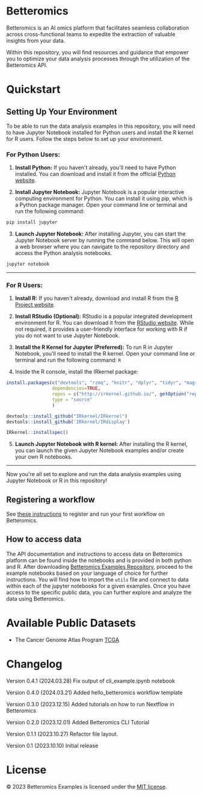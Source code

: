 # Betteromics

Betteromics is an AI omics platform that facilitates seamless collaboration across cross-functional teams to expedite the extraction of valuable insights from your data.

Within this repository, you will find resources and guidance that empower you to optimize your data analysis processes through the utilization of the Betteromics API.

# Quickstart

## Setting Up Your Environment

To be able to run the data analysis examples in this repository, you will need to have Jupyter Notebook installed for Python users and install the R kernel for R users. Follow the steps below to set up your environment.

### For Python Users:

1. **Install Python:** If you haven't already, you'll need to have Python installed. You can download and install it from the official [Python website](https://www.python.org/downloads/).

2. **Install Jupyter Notebook:** Jupyter Notebook is a popular interactive computing environment for Python. You can install it using pip, which is a Python package manager. Open your command line or terminal and run the following command:

```bash
pip install jupyter
```

3. **Launch Jupyter Notebook:** After installing Jupyter, you can start the Jupyter Notebook server by running the command below. This will open a web browser where you can navigate to the repository directory and access the Python analysis notebooks.

```bash
jupyter notebook
```

---

### For R Users:

1. **Install R:** If you haven't already, download and install R from the [R Project website](https://www.r-project.org/).

2. **Install RStudio (Optional):** RStudio is a popular integrated development environment for R. You can download it from the [RStudio website](https://www.rstudio.com/products/rstudio/download/). While not required, it provides a user-friendly interface for working with R if you do not want to use Jupyter Notebook.

3. **Install the R Kernel for Jupyter (Preferred):** To run R in Jupyter Notebook, you'll need to install the R kernel. Open your command line or terminal and run the following command:
   `R`

4. Inside the R console, install the IRkernel package:

```R
install.packages(c("devtools", "rzmq", "knitr", "dplyr", "tidyr", "magrittr", "testthat", "pbdZMQ", "repr",),
                 dependencies=TRUE,
                 repos = c("http://irkernel.github.io/", getOption("repos")),
                 type = "source"
                 )

devtools::install_github("IRkernel/IRkernel")
devtools::install_github('IRkernel/IRdisplay')

IRkernel::installspec()
```

5. **Launch Jupyter Notebook with R kernel:** After installing the R kernel, you can launch the given Jupyter Notebook examples and/or create your own R notebooks.

---

Now you're all set to explore and run the data analysis examples using Jupyter Notebook or R in this repository!

## Registering a workflow

See [these instructions](./workflow-templates/hello_betteromics/{{cookiecutter.project_name}}/README.md) to register and run your first workflow on Betteromics.

## How to access data

The API documentation and instructions to access data on Betteromics platform can be found inside the notebooks and is provided in both python and R. After downloading [Betteromics Examples Repository](https://github.com/betteromics/betteromics-examples/archive/refs/heads/main.zip), proceed to the example notebooks based on your language of choice for further instructions. You will find how to import the `utils` file and connect to data within each of the jupyter notebooks for a given examples.
Once you have access to the specific public data, you can further explore and analyze the data using Betteromics.

# Available Public Datasets

- The Cancer Genome Atlas Program [TCGA](https://www.cancer.gov/ccg/research/genome-sequencing/tcga)

# Changelog
Version 0.4.1 (2024.03.28)
Fix output of cli_example.ipynb notebook

Version 0.4.0 (2024.03.21)
Added hello_betteromics workflow template

Version 0.3.0 (2023.12.15)
Added tutorials on how to run Nextflow in Betteromics

Version 0.2.0 (2023.12.01)
Added Betteromics CLI Tutorial

Version 0.1.1 (2023.10.27)
Refactor file layout.

Version 0.1 (2023.10.10)
Initial release

# License

© 2023 Betteromics Examples is licensed under the [MIT license](LICENSE).
